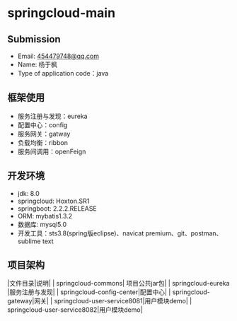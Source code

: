 # springcloud-main
## Submission 
- Email: 454479748@qq.com
- Name: 杨于枫
- Type of application code：java

## 框架使用
- 服务注册与发现：eureka
- 配置中心：config
- 服务网关：gatway
- 负载均衡：ribbon
- 服务间调用：openFeign

## 开发环境
- jdk: 8.0
- springcloud: Hoxton.SR1  
- springboot: 2.2.2.RELEASE
- ORM: mybatis1.3.2
- 数据库: mysql5.0
- 开发工具：sts3.8(spring版eclipse)、navicat premium、git、postman、sublime text

## 项目架构

|文件目录|说明|
| springcloud-commons| 项目公共jar包|
| springcloud-eureka   |服务注册与发现|
| springcloud-config-center|配置中心|
| springcloud-gateway|网关|
| springcloud-user-service8081|用户模块demo|
| springcloud-user-service8082|用户模块demo|

